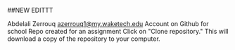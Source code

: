 ##NEW EDITTT

Abdelali Zerrouq
azerrouq1@my.waketech.edu
Account on Github for school
Repo created for an assignment
Click on "Clone repository." This will download a copy of the repository to your computer.

